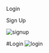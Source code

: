 Login

Sign Up

![signup](https://github.com/cyruu/JavaScript/assets/133951860/75af6e1c-c11b-44ba-bbc3-150aa2376bf2)

#Login
![login](https://github.com/cyruu/JavaScript/assets/133951860/f3a21e10-aea4-4229-9447-90706ec927ea)
